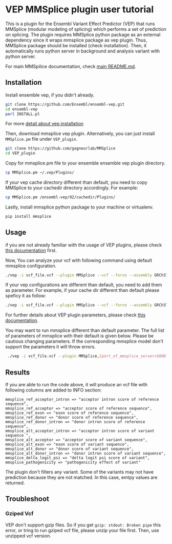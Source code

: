 # VEP MMSplice plugin user tutorial

 This is a plugin for the Ensembl Variant Effect Predictor (VEP) that runs MMSplice (modular modeling of splicing) which performs a set of prediction on splicing. The plugin requires MMSplice python package as an external dependency since it wraps mmsplice package as vep plugin. Thus, MMSplice package should be installed (check installation). Then, it automatically runs python server in background and analysis variant with python server.

For main MMSpilice documentation, check [main README.md](../README.md).

## Installation

Install ensemble vep, if you didn't already.

```bash
git clone https://github.com/Ensembl/ensembl-vep.git
cd ensembl-vep
perl INSTALL.pl
```

For more [detail about vep installation](https://github.com/Ensembl/ensembl-vep)

Then, download mmsplice vep plugin. Alternatively, you can just install `MMSplice.pm` file under `VEP_plugin`.

```bash
git clone https://github.com/gagneurlab/MMSplice
cd VEP_plugin
```

Copy for mmsplice.pm file to your ensemble ensemble vep plugin directory.
```bash
cp MMSplice.pm ~/.vep/Plugins/
```

If your vep cache directory different than default, you need to copy MMSplice to your cachedir directory accordingly. For example:
```bash
cp MMSplice.pm /ensembl-vep/92/cachedir/Plugins/
```

Lastly, install mmsplice python package to your machine or virtualenv.
```bash
pip install mmsplice
```

## Usage

if you are not already familiar with the usage of VEP plugins, please check [this documentation](https://www.ensembl.org/info/docs/tools/vep/script/vep_plugins.html) first.

Now, You can analyze your vcf with following command using default mmsplice configuration.

```bash
./vep -i vcf_file.vcf --plugin MMSplice --vcf --force --assembly GRCh37 --cache --port 3337
```

If your vep configurations are different than default, you need to add them as parameter.
For example, if your cache dir different than default please speficy it as follow:

```bash
./vep -i vcf_file.vcf --plugin MMSplice --vcf --force --assembly GRCh37 --port 3337 --cache --dir /ensembl-vep/92/cachedir/
```

For further details about VEP plugin parameters, please check [this documentation](https://www.ensembl.org/info/docs/tools/vep/script/vep_options.html#opt_plugin).

You may want to run mmsplice different than default parameter. The full list of parameters of mmsplice with their default is given below.
Please be cautious changing parameters. If the corresponding mmsplice model don't support the parameters it will throw errors.

```bash
 ./vep -i vcf_file.vcf --plugin MMSplice,[port_of_mmsplice_server=5000],[intronl_len=100],[intronr_len=80],[exon_cut_l=0],[exon_cut_r=0],[acceptor_intron_cut=6],[donor_intron_cut=3],[acceptor_intron_len=20],[acceptor_exon_len=3],[donor_exon_len=3],[donor_intron_len=6],[acceptor_intronM],[acceptorModelFile],[exonModelFile],[donorModelFile],[donor_intronModelFile]
```

## Results

If you are able to run the code above, it will produce an vcf file with following columns are added to INFO section:

```
mmsplice_ref_acceptor_intron => "acceptor intron score of reference sequence",
mmsplice_ref_acceptor => "acceptor score of reference sequence",
mmsplice_ref_exon => "exon score of reference sequence",
mmsplice_ref_donor => "donor score of reference sequence",
mmsplice_ref_donor_intron => "donor intron score of reference sequence",
mmsplice_alt_acceptor_intron => "acceptor intron score of variant sequence ",
mmsplice_alt_acceptor => "acceptor score of variant sequence",
mmsplice_alt_exon => "exon score of variant sequence",
mmsplice_alt_donor => "donor score of variant sequence",
mmsplice_alt_donor_intron => "donor intron score of variant sequence",
mmsplice_delta_logit_psi => "delta logit psi score of variant",
mmsplice_pathogenicity => "pathogenicity effect of variant"
```

The plugin don't filters any variant. Some of the variants may not have prediction because they are not matched. In this case, emtpy values are returned.

## Troubleshoot

### Gziped Vcf

VEP don't support gzip files. So if you get `gzip: stdout: Broken pipe` this error, or tring to run gziped vcf file, please unzip your file first. Then, use unzipped vcf version.
